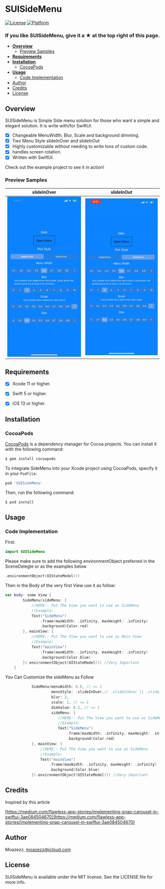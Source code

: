 # SUISideMenu
[![License](https://img.shields.io/cocoapods/l/SideMenu.svg?style=flat-square)](http://cocoapods.org/pods/SideMenu)
[![Platform](https://img.shields.io/cocoapods/p/SideMenu.svg?style=flat-square)](http://cocoapods.org/pods/SideMenu)

### If you like SUISideMenu, give it a ★ at the top right of this page.


* **[Overview](#overview)**
  * [Preview Samples](#preview-samples) 
* **[Requirements](#requirements)**
* **[Installation](#installation)**
  * [CocoaPods](#cocoapods)
* **[Usage](#usage)**
  * [Code Implementation](#code-implementation)
* [Author](#author)
* [Credits](#credits)
* [License](#license)

## Overview

SUISideMenu is Simple Side menu solution for those who want a simple and elegant solution. It is write with/for SwiftUI.
- [x] Changeable MenuWidth, Blur, Scale and background dimming.
- [x] Two Menu Style slideInOver and slideInOut
- [x] Highly customizable without needing to write tons of custom code.
- [x] handles screen rotation.
- [x] Written with SwiftUI.

Check out the example project to see it in action!
### Preview Samples
| slideInOver | slideInOut | 
| --- | --- | 
| ![](https://github.com/ezzmoaz/SUISideMenu/blob/master/Assests/slideInOver.gif) | ![](https://github.com/ezzmoaz/SUISideMenu/blob/master/Assests/slideInOut.gif) |

## Requirements
- [x] Xcode 11 or higher.
- [x] Swift 5 or higher.
- [x] iOS 13 or higher.



## Installation
### CocoaPods

[CocoaPods](http://cocoapods.org) is a dependency manager for Cocoa projects. You can install it with the following command:

```bash
$ gem install cocoapods
```

To integrate SideMenu into your Xcode project using CocoaPods, specify it in your `Podfile`:

```ruby
pod 'SUISideMenu'
```

Then, run the following command:

```bash
$ pod install
```



## Usage
### Code Implementation
First:
```swift
import SUISideMenu
```

Please make sure to add the following environmentObject preferred in the SceneDelegte or as the examples below
```swift
.environmentObject(UIStateModel())
```


Then in the Body of the very first View use it as follow:
```swift
var body: some View {
        SideMenu(sideMenu: {
            //HERE:- Put The View you want to use as SideMenu
            //Example:
            Text("SideMenu")
                .frame(maxWidth: .infinity, maxHeight: .infinity)
                .background(Color.red)
        }, mainView: {
            //HERE:- Put The View you want to use as Main View
            //Example:
            Text("mainView")
                .frame(maxWidth: .infinity, maxHeight: .infinity)
                .background(Color.blue)
        }).environmentObject(UIStateModel()) //Very Important
    }
```

You Can Customize the sideMenu as Follow
```swift
            SideMenu(menuWidth: 0.6, // <= 1
                     menuStyle: .slideInOver,// .slideInOver || .slideInOut
                     blur: 2,
                     scale: 1, // <= 1
                     dimValue: 0.2, // <= 1
                     sideMenu: {
                        //HERE:- Put The View you want to use as SideMenu
                        //Example:
                        Text("SideMenu")
                            .frame(maxWidth: .infinity, maxHeight: .infinity)
                            .background(Color.red)
            }, mainView: {
                //HERE:- Put The View you want to use as SideMenu
                //Example:
                Text("mainView")
                    .frame(maxWidth: .infinity, maxHeight: .infinity)
                    .background(Color.blue)
            }).environmentObject(UIStateModel()) //Very Important
```

## Credits
Inspired by this article

[https://medium.com/flawless-app-stories/implementing-snap-carousel-in-swiftui-3ae084504670](https://medium.com/flawless-app-stories/implementing-snap-carousel-in-swiftui-3ae084504670)

## Author

Moazezz, moazezz@icloud.com

## License

SUISideMenu is available under the MIT license. See the LICENSE file for more info.

